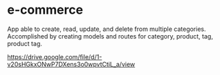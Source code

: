 # e-commerce

App able to create, read, update, and delete from multiple categories. Accomplished by creating models and routes for category, product, tag, product tag.

https://drive.google.com/file/d/1-v20sHGkxONwP7DXens3o0wpvtCtiL_a/view